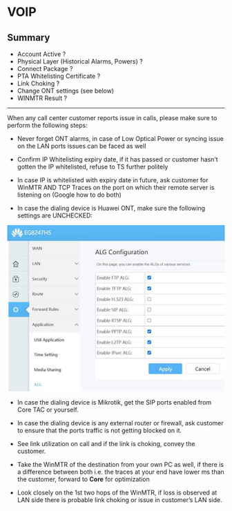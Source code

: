 # VOIP

## Summary

- Account Active ?
- Physical Layer (Historical Alarms, Powers) ?
- Connect Package ?
- PTA Whitelisting Certificate ?
- Link Choking ?
- Change ONT settings (see below)
- WINMTR Result ?

---

When any call center customer reports issue in calls, please make sure to perform the following steps:

- Never forget ONT alarms, in case of Low Optical Power or syncing issue on the LAN ports issues can be faced as well

- Confirm IP Whitelisting expiry date, if it has passed or customer hasn’t gotten the IP whitelisted, refuse to TS further politely

- In case IP is whitelisted with expiry date in future, ask customer for WinMTR AND TCP Traces on the port on which their remote server is listening on (Google how to do both)

- In case the dialing device is Huawei ONT, make sure the following settings are UNCHECKED:

![voip](_media/voip.jpeg)

- In case the dialing device is Mikrotik, get the SIP ports enabled from Core TAC or yourself.

- In case the dialing device is any external router or firewall, ask customer to ensure that the ports traffic is not getting blocked on it.

- See link utilization on call and if the link is choking, convey the customer.

- Take the WinMTR of the destination from your own PC as well, if there is a difference between both i.e. the traces at your end have lower ms than the customer, forward to **Core** for optimization

- Look closely on the 1st two hops of the WinMTR, if loss is observed at LAN side there is probable link choking or issue in customer’s LAN side.